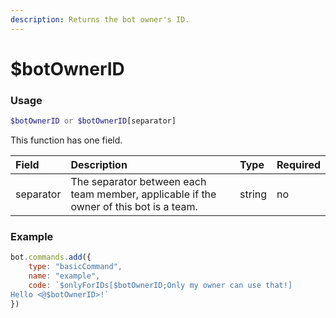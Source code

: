 ```yaml
---
description: Returns the bot owner's ID.
---
```


# $botOwnerID

### Usage
```php
$botOwnerID or $botOwnerID[separator]
```
This function has one field.

| Field | Description | Type | Required |
| :--- | :--- | :--- | :--- |
| separator | The separator between each team member, applicable if the owner of this bot is a team. | string | no |


### Example
```javascript
bot.commands.add({
    type: "basicCommand",
    name: "example",
    code: `$onlyForIDs[$botOwnerID;Only my owner can use that!]
Hello <@$botOwnerID>!`
})
```
